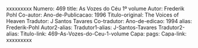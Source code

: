 xxxxxxxxx
Numero: 469
title: As Vozes do Céu 1º volume
Autor: Frederik Pohl
Co-autor: 
Ano-de-Publicacao: 1996
Titulo-original: The Voices of Heaven
Tradutor: J Santos Tavares
Co-tradutor: 
Ano-de-edicao: 1994
alias: Frederik-Pohl
Autor2-alias: 
Tradutor1-alias: J-Santos-Tavares
Tradutor2-alias: 
Titulo-link: 469-As-Vozes-do-Ceu-1-volume
Capa: 
pags: 
Capa-link: 
xxxxxxxxx